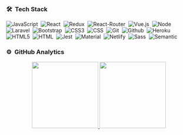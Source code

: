### 🛠 &nbsp;Tech Stack

![JavaScript](https://img.shields.io/badge/-JavaScript-05122A?style=flat&logo=javascript)&nbsp;
![React](https://img.shields.io/badge/-React-05122A?style=flat&logo=react)&nbsp;
![Redux](https://img.shields.io/badge/Redux-593D88?style=flat&logo=redux&logoColor=white)&nbsp;
![React-Router](https://img.shields.io/badge/React_Router-CA4245?style=flat&logo=react-router&logoColor=white)&nbsp;
![Vue.js](https://img.shields.io/badge/-Vue.js-05122A?style=flat&logo=vue.js)&nbsp;
![Node](https://img.shields.io/badge/Node.js-43853D?style=flat&logo=node.js&logoColor=white)&nbsp;
![Laravel](https://img.shields.io/badge/-Laravel-05122A?style=flat&logo=laravel)&nbsp;
![Bootstrap](https://img.shields.io/badge/Bootstrap-563D7C?style=flat&logo=bootstrap&labelColor=563D7C&logoColor=white)&nbsp;
![CSS3](https://img.shields.io/badge/CSS3-1572B6?style=flat&logo=css3&logoColor=white)&nbsp;
![CSS](https://img.shields.io/badge/-CSS-05122A?style=flat&logo=CSS3&logoColor=1572B6)&nbsp;
![Git](https://img.shields.io/badge/-Git-05122A?style=flat&logo=git)&nbsp;
![Github](https://img.shields.io/badge/GitHub-100000?=flat&logo=github&logoColor=white)&nbsp;
![Heroku](https://img.shields.io/badge/-Heroku-430098?style=flat&logo=heroku)&nbsp;
![HTML5](https://img.shields.io/badge/HTML5-E34F26?style=flat&logo=html5&logoColor=white)&nbsp;
![HTML](https://img.shields.io/badge/-HTML-05122A?style=flat&logo=HTML5)&nbsp;
![Jest](https://img.shields.io/badge/Jest-C21325?style=flat&logo=jest)&nbsp;
![Material](https://img.shields.io/badge/MaterialUI-0081CB?style=flat&logo=material-ui&labelColor=0081CB&logoColor=white)&nbsp;
![Netlify](https://img.shields.io/badge/-Netlify-00C7B7?style=flat&logo=netlify&logoColor=white)&nbsp;
![Sass](https://img.shields.io/badge/Sass-CC6699?style=flat&logo=sass&logoColor=white)&nbsp;
![Semantic](https://img.shields.io/badge/SemantiUI-00CCBC?style=flat)&nbsp;


### ⚙️ &nbsp;GitHub Analytics
<p align="center">
<a href="https://github.com/reinis7">
  <img height="180em" src="https://github-readme-stats-eight-theta.vercel.app/api?username=reinis7&show_icons=true&theme=algolia&include_all_commits=true&count_private=true"/>
  <img height="180em" src="https://github-readme-stats-eight-theta.vercel.app/api/top-langs/?username=reinis7&layout=compact&langs_count=8&theme=algolia"/>
</a>
</p>
